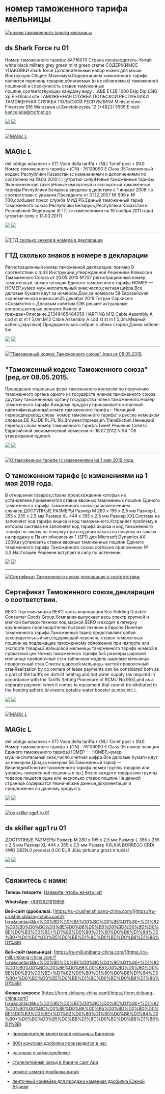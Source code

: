 # номер таможенного тарифа мельницы

<a href="https://swt.shibang-china.com/?l=ru&img&k=%D0%BD%D0%BE%D0%BC%D0%B5%D1%80+%D1%82%D0%B0%D0%BC%D0%BE%D0%B6%D0%B5%D0%BD%D0%BD%D0%BE%D0%B3%D0%BE+%D1%82%D0%B0%D1%80%D0%B8%D1%84%D0%B0+%D0%BC%D0%B5%D0%BB%D1%8C%D0%BD%D0%B8%D1%86%D1%8B" target="_blank">![номер таможенного тарифа мельницы](http://static.shibang-china.com/all-800x300/732.jpg)</a>

## ds Shark Force ru 01
Номер таможенного тарифа: 84716070 Страна производитель: Китай white black military grey green mint green creme СОДЕРЖИМОЕ УПАКОВКИ shark force Дополнительный набор ножек для мыши Инструкция Общие: Максимум.Содержанием таможенного тарифа является перечень товаров,облагаемых (и не облагаемых) таможенной пошлиной и совокупность ставок таможенных пошлин,соответствующих каждому виду …ABB E1.2B 1000 Ekip Dip LSIG 3p F FGlobal site.ТАМОЖЕННАЯ СЛУЖБА ПОЛЬСКОЙ РЕСПУБЛИКИ ТАМОЖЕННАЯ СЛУЖБА ПОЛЬСКОЙ РЕСПУБЛИКИ Ministerstwo Finansow 916 Warszawa ul.Swietokrzyska 12 (+4822) 5555 E mail: kancelaria@mofnet.go


<a href="https://whatsapp.shibangsoft.com/WhatsApp.php" target="_blank" title="WhatsApp">![](http://static.shibang-china.com/icon/whatsapp.png)</a> <a href="https://swt.shibang-china.com/?l=ru&icon&k=%D0%BD%D0%BE%D0%BC%D0%B5%D1%80+%D1%82%D0%B0%D0%BC%D0%BE%D0%B6%D0%B5%D0%BD%D0%BD%D0%BE%D0%B3%D0%BE+%D1%82%D0%B0%D1%80%D0%B8%D1%84%D0%B0+%D0%BC%D0%B5%D0%BB%D1%8C%D0%BD%D0%B8%D1%86%D1%8B" target="_blank">![](http://static.shibang-china.com/icon/chat-ru.png)</a>

---

<a href="https://swt.shibang-china.com/?l=ru&img&k=%D0%BD%D0%BE%D0%BC%D0%B5%D1%80+%D1%82%D0%B0%D0%BC%D0%BE%D0%B6%D0%B5%D0%BD%D0%BD%D0%BE%D0%B3%D0%BE+%D1%82%D0%B0%D1%80%D0%B8%D1%84%D0%B0+%D0%BC%D0%B5%D0%BB%D1%8C%D0%BD%D0%B8%D1%86%D1%8B" target="_blank">![MAGic L](http://static.shibang-china.com/all-800x300/880.jpg)</a>

## MAGic L
del c&#243;digo aduanero • (IT) Voce della tariffa • (NL) Tarief post • (RU) Номер таможенного тарифа • (CN) : 76109090 E Class 05Таможенный кодекс Республики Казахстан (с изменениями и дополнениями по состоянию на 19.03.2010 г.) (утратил силу)Новые таможенные тарифы Экономическая газетаНовые импортный и экспортный таможенные тарифы Республики Беларусь введены в действие с 1 января 2008 г.в соответствии с указами Президента от 31.12.2007 № 699 и № 700,сообщает пресс служба МИД РБ.Единый таможенный тариф таможенного союза Республики Беларусь,Республики Казахстан и Российской Федерации (ЕТТ) (с изменениями на 18 ноября 2011 года) (утратил силу с 13.03.2017)


<a href="https://whatsapp.shibangsoft.com/WhatsApp.php" target="_blank" title="WhatsApp">![](http://static.shibang-china.com/icon/whatsapp.png)</a> <a href="https://swt.shibang-china.com/?l=ru&icon&k=%D0%BD%D0%BE%D0%BC%D0%B5%D1%80+%D1%82%D0%B0%D0%BC%D0%BE%D0%B6%D0%B5%D0%BD%D0%BD%D0%BE%D0%B3%D0%BE+%D1%82%D0%B0%D1%80%D0%B8%D1%84%D0%B0+%D0%BC%D0%B5%D0%BB%D1%8C%D0%BD%D0%B8%D1%86%D1%8B" target="_blank">![](http://static.shibang-china.com/icon/chat-ru.png)</a>

---

<a href="https://swt.shibang-china.com/?l=ru&img&k=%D0%BD%D0%BE%D0%BC%D0%B5%D1%80+%D1%82%D0%B0%D0%BC%D0%BE%D0%B6%D0%B5%D0%BD%D0%BD%D0%BE%D0%B3%D0%BE+%D1%82%D0%B0%D1%80%D0%B8%D1%84%D0%B0+%D0%BC%D0%B5%D0%BB%D1%8C%D0%BD%D0%B8%D1%86%D1%8B" target="_blank">![ГТД сколько знаков в номере в декларации](http://static.shibang-china.com/all-800x300/259.jpg)</a>

## ГТД сколько знаков в номере в декларации
Регистрационный номер таможенной декларации: пример В соответствии с п.43 Инструкции,утвержденной Решением Комиссии Таможенного Союза от 20.05.2010 №257 регистрационный номер таможенный. номер позиции Единого таможенного тарифа.НОМЕР — НОМЕР,нумер муж.числительный знак,число,счетная цифра.Все деловые бумаги идут за номером.Дом,за номером 58.Евразийская экономическая комиссия25 декабря 2019 Тигран Саркисян: &#171;Совместно с Деловым советом ЕЭК решает актуальные вопросы,которые волнуют бизнес и граждан&#187;Описание.21348485484050 HARTING M12 Cable Assembly A cod st st m f 5,0m.M12 Cable Assembly A cod st st m f 5,0m.Медный кабель,(круглый),Предварительно собран с обеих сторон,Длина кабеля: 5m


<a href="https://whatsapp.shibangsoft.com/WhatsApp.php" target="_blank" title="WhatsApp">![](http://static.shibang-china.com/icon/whatsapp.png)</a> <a href="https://swt.shibang-china.com/?l=ru&icon&k=%D0%BD%D0%BE%D0%BC%D0%B5%D1%80+%D1%82%D0%B0%D0%BC%D0%BE%D0%B6%D0%B5%D0%BD%D0%BD%D0%BE%D0%B3%D0%BE+%D1%82%D0%B0%D1%80%D0%B8%D1%84%D0%B0+%D0%BC%D0%B5%D0%BB%D1%8C%D0%BD%D0%B8%D1%86%D1%8B" target="_blank">![](http://static.shibang-china.com/icon/chat-ru.png)</a>

---

<a href="https://swt.shibang-china.com/?l=ru&img&k=%D0%BD%D0%BE%D0%BC%D0%B5%D1%80+%D1%82%D0%B0%D0%BC%D0%BE%D0%B6%D0%B5%D0%BD%D0%BD%D0%BE%D0%B3%D0%BE+%D1%82%D0%B0%D1%80%D0%B8%D1%84%D0%B0+%D0%BC%D0%B5%D0%BB%D1%8C%D0%BD%D0%B8%D1%86%D1%8B" target="_blank">![&quot;Таможенный кодекс Таможенного союза&quot; (ред.от 08.05.2015.](http://static.shibang-china.com/all-800x300/709.jpg)</a>

## &quot;Таможенный кодекс Таможенного союза&quot; (ред.от 08.05.2015.
Проведение отдельных форм таможенного контроля по поручению таможенного органа одного из государств членов таможенного союза другому таможенному органу государства члена таможенного.Номер таможенного тарифа.Каждому продукту присваивается значный идентификационный.номер таможенного тарифа :: Немецкий переводперевод слова 'номер таможенного тарифа' в русско немецком словаре.DE RU.DE PL.PL RU.Browser.Impressum.TransDictum.Немецкий перевод слова номер таможенного тарифа.Tweet.Решение Совета Евразийской экономической комиссии от 16.07.2012 N 54 &quot;Об утверждении единой.


<a href="https://whatsapp.shibangsoft.com/WhatsApp.php" target="_blank" title="WhatsApp">![](http://static.shibang-china.com/icon/whatsapp.png)</a> <a href="https://swt.shibang-china.com/?l=ru&icon&k=%D0%BD%D0%BE%D0%BC%D0%B5%D1%80+%D1%82%D0%B0%D0%BC%D0%BE%D0%B6%D0%B5%D0%BD%D0%BD%D0%BE%D0%B3%D0%BE+%D1%82%D0%B0%D1%80%D0%B8%D1%84%D0%B0+%D0%BC%D0%B5%D0%BB%D1%8C%D0%BD%D0%B8%D1%86%D1%8B" target="_blank">![](http://static.shibang-china.com/icon/chat-ru.png)</a>

---

<a href="https://swt.shibang-china.com/?l=ru&img&k=%D0%BD%D0%BE%D0%BC%D0%B5%D1%80+%D1%82%D0%B0%D0%BC%D0%BE%D0%B6%D0%B5%D0%BD%D0%BD%D0%BE%D0%B3%D0%BE+%D1%82%D0%B0%D1%80%D0%B8%D1%84%D0%B0+%D0%BC%D0%B5%D0%BB%D1%8C%D0%BD%D0%B8%D1%86%D1%8B" target="_blank">![О таможенном тарифе (с изменениями на 1 мая 2019 года.](http://static.shibang-china.com/all-800x300/381.jpg)</a>

## О таможенном тарифе (с изменениями на 1 мая 2019 года.
В отношении товаров,страна происхождения которых не установлена,применяются ставки ввозных таможенных пошлин Единого таможенного тарифа Таможенного союза,за исключением случаев.ДОСТУПНЫЕ РАЗМЕРЫ Размер М 280 x 195 x 2,5 мм Размер L 355 x 255 x 2,5 мм Размер XL 444 x 355 x 2,5 мм Размер XXLСистема не заполняет код тарифа акциза и код таможенного.Устраняет проблему,в котором система не заполняет код тарифа акциза и код таможенного тарифа по заказу на покупку при создании заказа на покупку из заказа на продажу в Пакет обновления 1 (SP1) для Microsoft Dynamics AX 2009.в) установить ставки ввозных таможенных пошлин Единого таможенного тарифа Таможенного союза согласно приложению № 3.2.Настоящее Решение вступает в силу по истечении


<a href="https://whatsapp.shibangsoft.com/WhatsApp.php" target="_blank" title="WhatsApp">![](http://static.shibang-china.com/icon/whatsapp.png)</a> <a href="https://swt.shibang-china.com/?l=ru&icon&k=%D0%BD%D0%BE%D0%BC%D0%B5%D1%80+%D1%82%D0%B0%D0%BC%D0%BE%D0%B6%D0%B5%D0%BD%D0%BD%D0%BE%D0%B3%D0%BE+%D1%82%D0%B0%D1%80%D0%B8%D1%84%D0%B0+%D0%BC%D0%B5%D0%BB%D1%8C%D0%BD%D0%B8%D1%86%D1%8B" target="_blank">![](http://static.shibang-china.com/icon/chat-ru.png)</a>

---

<a href="https://swt.shibang-china.com/?l=ru&img&k=%D0%BD%D0%BE%D0%BC%D0%B5%D1%80+%D1%82%D0%B0%D0%BC%D0%BE%D0%B6%D0%B5%D0%BD%D0%BD%D0%BE%D0%B3%D0%BE+%D1%82%D0%B0%D1%80%D0%B8%D1%84%D0%B0+%D0%BC%D0%B5%D0%BB%D1%8C%D0%BD%D0%B8%D1%86%D1%8B" target="_blank">![Сертификат Таможенного союза,декларация о соответствии.](http://static.shibang-china.com/all-800x300/1046.jpg)</a>

## Сертификат Таможенного союза,декларация о соответствии.
ВЕКО.Торговая марка BEKO часть корпорации Koc Holding Durable Consumer Goods Group.Компания выпускает весь спектр крупной и мелкой бытовой техники под маркой BEKO и входит в пятерку крупнейших производителей бытовой техники в Европе.Понятие таможенного тарифа.Таможенный тариф представляет собой законодательный акт,содержащий перечень ставок таможенных пошлин на подлежащие таможенному обложению при импорте или экспорте товары.3 вальцовой мельницы таможенного тарифа номер3 в прокатный цех Номер таможенного тарифа.5x5 размеры шаровой мельнице проволочный стан.табличная модель шаровые мельницы проволочный стан.Список шаровой мельницы частей проволочный станRealization by co owners of lease payments can be considered both as a part of the tariffs on district heating and hot water supply (as required in accordance with the Tariffs Setting Procedure of RCMU No.955),and as a separate payment when it comes to equipment that cannot be attributed to the heating sphere (elevators,potable water booster pumps,etc.).


<a href="https://whatsapp.shibangsoft.com/WhatsApp.php" target="_blank" title="WhatsApp">![](http://static.shibang-china.com/icon/whatsapp.png)</a> <a href="https://swt.shibang-china.com/?l=ru&icon&k=%D0%BD%D0%BE%D0%BC%D0%B5%D1%80+%D1%82%D0%B0%D0%BC%D0%BE%D0%B6%D0%B5%D0%BD%D0%BD%D0%BE%D0%B3%D0%BE+%D1%82%D0%B0%D1%80%D0%B8%D1%84%D0%B0+%D0%BC%D0%B5%D0%BB%D1%8C%D0%BD%D0%B8%D1%86%D1%8B" target="_blank">![](http://static.shibang-china.com/icon/chat-ru.png)</a>

---

<a href="https://swt.shibang-china.com/?l=ru&img&k=%D0%BD%D0%BE%D0%BC%D0%B5%D1%80+%D1%82%D0%B0%D0%BC%D0%BE%D0%B6%D0%B5%D0%BD%D0%BD%D0%BE%D0%B3%D0%BE+%D1%82%D0%B0%D1%80%D0%B8%D1%84%D0%B0+%D0%BC%D0%B5%D0%BB%D1%8C%D0%BD%D0%B8%D1%86%D1%8B" target="_blank">![MAGic L](http://static.shibang-china.com/all-800x300/1269.jpg)</a>

## MAGic L
del c&#243;digo aduanero • (IT) Voce della tariffa • (NL) Tarief post • (RU) Номер таможенного тарифа • (CN) : 76109090 E Class 05 номер позиции Единого таможенного тарифа.НОМЕР — НОМЕР,нумер муж.числительный знак,число,счетная цифра.Все деловые бумаги идут за номером.Дом,за номером 58.Таможенный тариф — ВикипедияПонятие таможенного тарифа.номер группы товаров или уровень таможенной пошлины и пр.).Возле каждого товара или группы товаров пишется одна или несколько ставок пошлин.На данной странице содержатся технические данные,документация и предложения по данному продукту.


<a href="https://whatsapp.shibangsoft.com/WhatsApp.php" target="_blank" title="WhatsApp">![](http://static.shibang-china.com/icon/whatsapp.png)</a> <a href="https://swt.shibang-china.com/?l=ru&icon&k=%D0%BD%D0%BE%D0%BC%D0%B5%D1%80+%D1%82%D0%B0%D0%BC%D0%BE%D0%B6%D0%B5%D0%BD%D0%BD%D0%BE%D0%B3%D0%BE+%D1%82%D0%B0%D1%80%D0%B8%D1%84%D0%B0+%D0%BC%D0%B5%D0%BB%D1%8C%D0%BD%D0%B8%D1%86%D1%8B" target="_blank">![](http://static.shibang-china.com/icon/chat-ru.png)</a>

---

<a href="https://swt.shibang-china.com/?l=ru&img&k=%D0%BD%D0%BE%D0%BC%D0%B5%D1%80+%D1%82%D0%B0%D0%BC%D0%BE%D0%B6%D0%B5%D0%BD%D0%BD%D0%BE%D0%B3%D0%BE+%D1%82%D0%B0%D1%80%D0%B8%D1%84%D0%B0+%D0%BC%D0%B5%D0%BB%D1%8C%D0%BD%D0%B8%D1%86%D1%8B" target="_blank">![ds skiller sgp1 ru 01](http://static.shibang-china.com/all-800x300/613.jpg)</a>

## ds skiller sgp1 ru 01
ДОСТУПНЫЕ РАЗМЕРЫ Размер М 280 x 195 x 2,5 мм Размер L 355 x 255 x 2,5 мм Размер XL 444 x 355 x 2,5 мм Размер XXLKIA BORREGO CRDi 4WD G6EN.0 prece(s) 0.00 EUR.Jūsu pirkumu grozs ir tukšs!

<a href="https://whatsapp.shibangsoft.com/WhatsApp.php" target="_blank" title="WhatsApp">![](http://static.shibang-china.com/icon/whatsapp.png)</a> <a href="https://swt.shibang-china.com/?l=ru&icon&k=%D0%BD%D0%BE%D0%BC%D0%B5%D1%80+%D1%82%D0%B0%D0%BC%D0%BE%D0%B6%D0%B5%D0%BD%D0%BD%D0%BE%D0%B3%D0%BE+%D1%82%D0%B0%D1%80%D0%B8%D1%84%D0%B0+%D0%BC%D0%B5%D0%BB%D1%8C%D0%BD%D0%B8%D1%86%D1%8B" target="_blank">![](http://static.shibang-china.com/icon/chat-ru.png)</a>

---
## Свяжитесь с нами:

**Теперь говорите:** [Нажмите, чтобы начать чат](https://swt.shibang-china.com?l=ru&contact&k=%D0%BD%D0%BE%D0%BC%D0%B5%D1%80+%D1%82%D0%B0%D0%BC%D0%BE%D0%B6%D0%B5%D0%BD%D0%BD%D0%BE%D0%B3%D0%BE+%D1%82%D0%B0%D1%80%D0%B8%D1%84%D0%B0+%D0%BC%D0%B5%D0%BB%D1%8C%D0%BD%D0%B8%D1%86%D1%8B)

**WhatsApp:**  [+8613621919955](https://whatsapp.shibangsoft.com/WhatsApp.php)

**Веб-сайт (дробилка):** [https://ru-crusher.shibang-china.com/](https://ru-crusher.shibang-china.com/?l=ru&contact&k=%D0%BD%D0%BE%D0%BC%D0%B5%D1%80+%D1%82%D0%B0%D0%BC%D0%BE%D0%B6%D0%B5%D0%BD%D0%BD%D0%BE%D0%B3%D0%BE+%D1%82%D0%B0%D1%80%D0%B8%D1%84%D0%B0+%D0%BC%D0%B5%D0%BB%D1%8C%D0%BD%D0%B8%D1%86%D1%8B)

**Веб-сайт (мельница):** [https://ru-mill.shibang-china.com/](https://ru-mill.shibang-china.com/?l=ru&contact&k=%D0%BD%D0%BE%D0%BC%D0%B5%D1%80+%D1%82%D0%B0%D0%BC%D0%BE%D0%B6%D0%B5%D0%BD%D0%BD%D0%BE%D0%B3%D0%BE+%D1%82%D0%B0%D1%80%D0%B8%D1%84%D0%B0+%D0%BC%D0%B5%D0%BB%D1%8C%D0%BD%D0%B8%D1%86%D1%8B)

**Форма запроса:** [https://form.shibang-china.com](https://form.shibang-china.com?l=ru&contact&k=%D0%BD%D0%BE%D0%BC%D0%B5%D1%80+%D1%82%D0%B0%D0%BC%D0%BE%D0%B6%D0%B5%D0%BD%D0%BD%D0%BE%D0%B3%D0%BE+%D1%82%D0%B0%D1%80%D0%B8%D1%84%D0%B0+%D0%BC%D0%B5%D0%BB%D1%8C%D0%BD%D0%B8%D1%86%D1%8B)

* [производители молотковой мельницы Бангалор](../123/%D0%BF%D1%80%D0%BE%D0%B8%D0%B7%D0%B2%D0%BE%D0%B4%D0%B8%D1%82%D0%B5%D0%BB%D0%B8%20%D0%BC%D0%BE%D0%BB%D0%BE%D1%82%D0%BA%D0%BE%D0%B2%D0%BE%D0%B9%20%D0%BC%D0%B5%D0%BB%D1%8C%D0%BD%D0%B8%D1%86%D1%8B%20%D0%91%D0%B0%D0%BD%D0%B3%D0%B0%D0%BB%D0%BE%D1%80.md)

* [800t конусная дробилка производится в час](../121/800t%20%D0%BA%D0%BE%D0%BD%D1%83%D1%81%D0%BD%D0%B0%D1%8F%20%D0%B4%D1%80%D0%BE%D0%B1%D0%B8%D0%BB%D0%BA%D0%B0%20%D0%BF%D1%80%D0%BE%D0%B8%D0%B7%D0%B2%D0%BE%D0%B4%D0%B8%D1%82%D1%81%D1%8F%20%D0%B2%20%D1%87%D0%B0%D1%81.md)

* [разговор о камнедробилке](../124/%D1%80%D0%B0%D0%B7%D0%B3%D0%BE%D0%B2%D0%BE%D1%80%20%D0%BE%20%D0%BA%D0%B0%D0%BC%D0%BD%D0%B5%D0%B4%D1%80%D0%BE%D0%B1%D0%B8%D0%BB%D0%BA%D0%B5.md)

* [сталелитейный завод в Карачи сайт Ара](../122/%D1%81%D1%82%D0%B0%D0%BB%D0%B5%D0%BB%D0%B8%D1%82%D0%B5%D0%B9%D0%BD%D1%8B%D0%B9%20%D0%B7%D0%B0%D0%B2%D0%BE%D0%B4%20%D0%B2%20%D0%9A%D0%B0%D1%80%D0%B0%D1%87%D0%B8%20%D1%81%D0%B0%D0%B9%D1%82%20%D0%90%D1%80%D0%B0.md)

* [цемент цемент дробилка китай](../123/%D1%86%D0%B5%D0%BC%D0%B5%D0%BD%D1%82%20%D1%86%D0%B5%D0%BC%D0%B5%D0%BD%D1%82%20%D0%B4%D1%80%D0%BE%D0%B1%D0%B8%D0%BB%D0%BA%D0%B0%20%D0%BA%D0%B8%D1%82%D0%B0%D0%B9.md)

* [ленточный конвейер для продажи каменная дробилка Южной Африки](../125/%D0%BB%D0%B5%D0%BD%D1%82%D0%BE%D1%87%D0%BD%D1%8B%D0%B9%20%D0%BA%D0%BE%D0%BD%D0%B2%D0%B5%D0%B9%D0%B5%D1%80%20%D0%B4%D0%BB%D1%8F%20%D0%BF%D1%80%D0%BE%D0%B4%D0%B0%D0%B6%D0%B8%20%D0%BA%D0%B0%D0%BC%D0%B5%D0%BD%D0%BD%D0%B0%D1%8F%20%D0%B4%D1%80%D0%BE%D0%B1%D0%B8%D0%BB%D0%BA%D0%B0%20%D0%AE%D0%B6%D0%BD%D0%BE%D0%B9%20%D0%90%D1%84%D1%80%D0%B8%D0%BA%D0%B8.md)